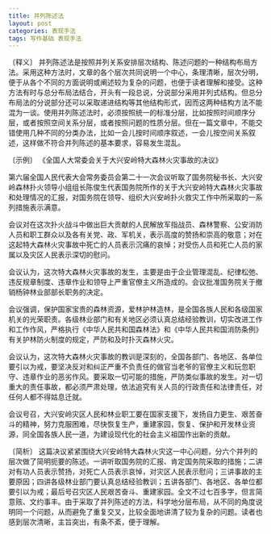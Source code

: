 ```yaml
---
title: 并列陈述法
layout: post
categories: 表现手法
tags: 写作基础 表现手法
---
```


〔释义〕 并列陈述法是按照并列关系安排层次结构、陈述问题的一种结构布局方法。采用这种方法时，文章的各个层次共同说明一个中心，条理清晰，层次分明，便于从各个不同的方面说明或阐述较为复杂的问题，也便于读者理解和接受。这种方法有时与总分布局法结合，开头有一段总说，分说部分采用并列式结构。但总分布局法的分说部分还可以采取递进结构等其他结构形式，因而这两种结构方法不能混为一谈。使用并列陈述法时，必须按照统一的标准分层，比如按照时间顺序分层，或者按照空间关系分层，或者按照问题的性质分层。但在一篇文章中，不能交错使用几种不同的分类办法，比如一会儿按时间顺序叙述，一会儿按空间关系叙述，这样做不符合并列陈述的基本要求，容易发生混乱。

〔示例〕 《全国人大常委会关于大兴安岭特大森林火灾事故的决议》

第六届全国人民代表大会常务委员会第二十一次会议听取了国务院秘书长、大兴安岭森林扑火领导小组组长陈俊生代表国务院所作的关于大兴安岭特大森林火灾事故和处理情况的汇报，对国务院在领导、组织大兴安岭扑火救灾工作中所采取的一系列措施表示满意。

会议对在这次扑火战斗中做出巨大贡献的人民解放军指战员、森林警察、公安消防人员和职工群众以及各有关党、政、军机关，表示高度的赞扬和崇高的敬意；对在这起特大森林火灾事故中死亡的人员表示沉痛的哀悼；对受伤人员和死亡人员的家属以及灾区人民表示深切的慰问。

会议认为，这次特大森林火灾事故的发生，主要是由于企业管理混乱、纪律松弛、违反规章制度、违章作业和领导上严重官僚主义所造成的。会议批准国务院关于撤销杨钟林业部部长职务的决定。

会议强调，保护国家宝贵的森林资源，爱林护林造林，是全国各族人民和各级国家机关的光荣职责。各级林业部门和有关地区必须认真总结经验教训，切实改进工作和工作作风，严格执行《中华人民共和国森林法》和《中华人民共和国消防条例》有关护林防火制度的规定，严防和及时扑灭森林火灾。

会议认为，这次特大森林火灾事故的教训是深刻的，全国各部门、各地区、各单位要引以为戒，要坚决反对和纠正严重不负责任的做官当老爷的官僚主义和玩忽职守、违章作业的恶劣作风。要采取一切可能的措施，严防类似事故的发生。对一切重大的责任事故，都必须严肃处理，依法追究有关人员的行政责任和法律责任，对任何人都不得姑息迁就。

会议号召，大兴安岭灾区人民和林业职工要在国家支援下，发扬自力更生、艰苦奋斗的精神，努力克服困难，尽快恢复生产，重建家园，恢复、保护和开发林业资源，同全国各族人民一道，为建设现代化的社会主义祖国作出新的贡献。

〔简析〕 这篇决议紧紧围绕大兴安岭特大森林火灾这一中心问题，分六个并列的层次做了简明扼要的陈述。一讲听取国务院的汇报、肯定国务院采取的措施；二讲对有功人员表示赞扬，对死亡人员表示哀悼，对灾区人民表示慰问；三讲事故的主要原因；四讲各级林业部门要认真总结经验教训；五讲各部门、各地区、各单位都要引以为戒；最后号召灾区人民艰苦奋斗、重建家园。全文不过七百多字，但言简意赅、文约事丰。由于采取了并列陈述的方法，科学地分层布局，从不同的角度说明同一个问题，从而避免了重复交叉，比较全面地讲清了较为复杂的问题。读者也感到层次清晰，主旨突出，有条不紊，便于理解。 